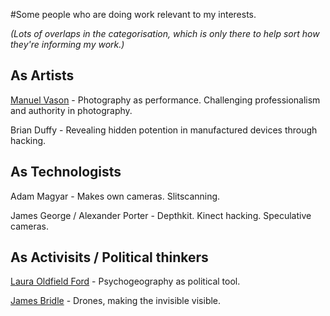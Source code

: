 #Some people who are doing work relevant to my interests. 

*(Lots of overlaps in the categorisation, which is only there to help sort how they're informing my work.)*

## As Artists

[Manuel Vason](http://manuelvason.com) - Photography as performance. Challenging professionalism and authority in photography. 

Brian Duffy - Revealing hidden potention in manufactured devices through hacking.

## As Technologists

Adam Magyar - Makes own cameras. Slitscanning.

James George / Alexander Porter - Depthkit. Kinect hacking. Speculative cameras. 

## As Activisits / Political thinkers

[Laura Oldfield Ford](http://lauraoldfieldford.blogspot.co.uk) - Psychogeography as political tool. 

[James Bridle](http://booktwo.org) - Drones, making the invisible visible. 

